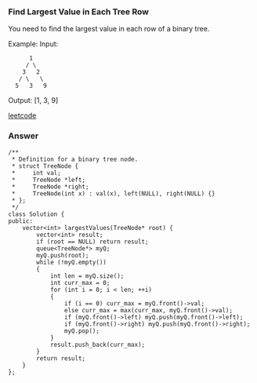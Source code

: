 ### Find Largest Value in Each Tree Row
You need to find the largest value in each row of a binary tree.

Example:
Input: 

          1
         / \
        3   2
       / \   \  
      5   3   9 

Output: [1, 3, 9]

[leetcode](https://leetcode.com/problems/find-largest-value-in-each-tree-row/description/)

### Answer
	/**
	 * Definition for a binary tree node.
	 * struct TreeNode {
	 *     int val;
	 *     TreeNode *left;
	 *     TreeNode *right;
	 *     TreeNode(int x) : val(x), left(NULL), right(NULL) {}
	 * };
	 */
	class Solution {
	public:
	    vector<int> largestValues(TreeNode* root) {
	        vector<int> result;
	        if (root == NULL) return result;
	        queue<TreeNode*> myQ;
	        myQ.push(root);
	        while (!myQ.empty())
	        {
	            int len = myQ.size();
	            int curr_max = 0;
	            for (int i = 0; i < len; ++i)
	            {
	                if (i == 0) curr_max = myQ.front()->val;
	                else curr_max = max(curr_max, myQ.front()->val);
	                if (myQ.front()->left) myQ.push(myQ.front()->left);
	                if (myQ.front()->right) myQ.push(myQ.front()->right);
	                myQ.pop();
	            }
	            result.push_back(curr_max);
	        }
	        return result;
	    }
	};